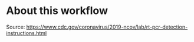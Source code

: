 # About this workflow

Source: https://www.cdc.gov/coronavirus/2019-ncov/lab/rt-pcr-detection-instructions.html
